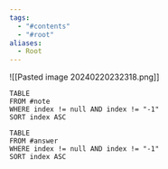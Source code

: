 ```yaml
---
tags:
  - "#contents"
  - "#root"
aliases:
  - Root
---
```

![[Pasted image 20240220232318.png]]

```dataview
TABLE
FROM #note
WHERE index != null AND index != "-1"
SORT index ASC
```

```dataview
TABLE
FROM #answer
WHERE index != null AND index != "-1"
SORT index ASC
```
